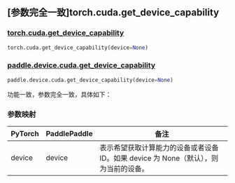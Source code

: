 ## [参数完全一致]torch.cuda.get_device_capability

### [torch.cuda.get_device_capability](https://pytorch.org/docs/stable/generated/torch.cuda.get_device_capability.html#torch.cuda.get_device_capability)

```python
torch.cuda.get_device_capability(device=None)
```

### [paddle.device.cuda.get_device_capability](https://www.paddlepaddle.org.cn/documentation/docs/zh/api/paddle/device/cuda/get_device_capability_cn.html)

```python
paddle.device.cuda.get_device_capability(device=None)
```

功能一致，参数完全一致，具体如下：
### 参数映射
| PyTorch       | PaddlePaddle | 备注                                                   |
| ------------- | ------------ | ------------------------------------------------------ |
| device        | device            | 表示希望获取计算能力的设备或者设备 ID。如果 device 为 None（默认），则为当前的设备。 |
